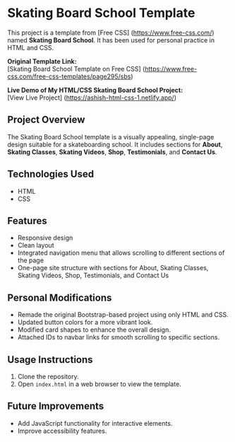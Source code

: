 # Skating Board School Template

This project is a template from [Free CSS] (https://www.free-css.com/) named **Skating Board School**. It has been used for personal practice in HTML and CSS.

**Original Template Link:**  
[Skating Board School Template on Free CSS] (https://www.free-css.com/free-css-templates/page295/sbs)

**Live Demo of My HTML/CSS Skating Board School Project:**  
[View Live Project] (https://ashish-html-css-1.netlify.app/)

## Project Overview
The Skating Board School template is a visually appealing, single-page design suitable for a skateboarding school. It includes sections for **About**, **Skating Classes**, **Skating Videos**, **Shop**, **Testimonials**, and **Contact Us**.

## Technologies Used
- HTML
- CSS

## Features
- Responsive design
- Clean layout
- Integrated navigation menu that allows scrolling to different sections of the page
- One-page site structure with sections for About, Skating Classes, Skating Videos, Shop, Testimonials, and Contact Us

## Personal Modifications
- Remade the original Bootstrap-based project using only HTML and CSS.
- Updated button colors for a more vibrant look.
- Modified card shapes to enhance the overall design.
- Attached IDs to navbar links for smooth scrolling to specific sections.

## Usage Instructions
1. Clone the repository.
2. Open `index.html` in a web browser to view the template.

## Future Improvements
- Add JavaScript functionality for interactive elements.
- Improve accessibility features.
